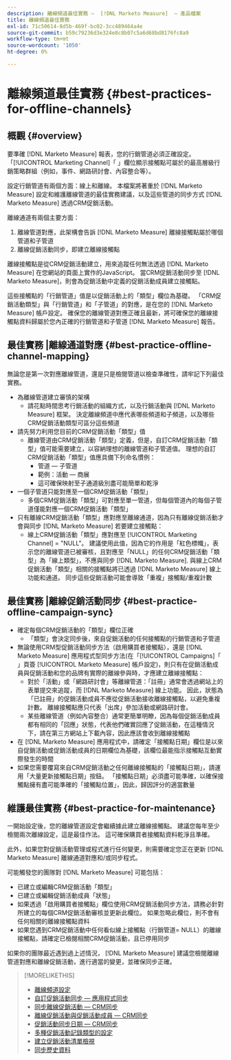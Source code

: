 ```yaml
---
description: 離線頻道最佳實務 —  [!DNL Marketo Measure]  — 產品檔案
title: 離線頻道最佳實務
exl-id: 71c50614-8d5b-469f-bc02-3cc489464a4e
source-git-commit: b59c79236d3e324e8c8b07c5a6d68bd8176fc8a9
workflow-type: tm+mt
source-wordcount: '1050'
ht-degree: 0%

---
```


# 離線頻道最佳實務 {#best-practices-for-offline-channels}

## 概觀 {#overview}

要準確 [!DNL Marketo Measure] 報表，您的行銷管道必須正確設定。 「[!UICONTROL Marketing Channel]「 」欄位顯示接觸點可屬於的最高層級行銷策略群組（例如，事件、網路研討會、內容整合等）。

設定行銷管道有兩個方面：線上和離線。 本檔案將著重於 [!DNL Marketo Measure] 設定和維護離線管道的最佳實務建議，以及這些管道的同步方式 [!DNL Marketo Measure] 透過CRM促銷活動。

離線通道有兩個主要方面：

1. 離線管道對應，此架構會告訴 [!DNL Marketo Measure] 離線接觸點屬於哪個管道和子管道
1. 離線促銷活動同步，即建立離線接觸點

離線接觸點是從CRM促銷活動建立，用來追蹤任何無法透過 [!DNL Marketo Measure] 在您網站的頁面上實作的JavaScript。 當CRM促銷活動同步至 [!DNL Marketo Measure]，則會為促銷活動中定義的促銷活動成員建立接觸點。

這些接觸點的「行銷管道」值是以促銷活動上的「類型」欄位為基礎。 「CRM促銷活動類型」與「行銷管道」和「子管道」的對應，是在您的 [!DNL Marketo Measure] 帳戶設定。 確保您的離線管道對應正確且最新，將可確保您的離線接觸點資料歸屬於您內正確的行銷管道和子管道 [!DNL Marketo Measure] 報告。

## 最佳實務 |離線通道對應 {#best-practice-offline-channel-mapping}

無論您是第一次對應離線管道，還是只是檢閱管道以檢查準確性，請牢記下列最佳實務。

* 為離線管道建立審慎的架構
   * 請花點時間思考行銷活動的組織方式，以及行銷活動與 [!DNL Marketo Measure] 框架。 決定離線頻道中應代表哪些頻道和子頻道，以及哪些CRM促銷活動類型可區分這些頻道
* 請先努力利用您目前的CRM促銷活動「類型」值
   * 離線管道由CRM促銷活動「類型」定義，但是，自訂CRM促銷活動「類型」值可能需要建立，以容納理想的離線管道和子管道值。 理想的自訂CRM促銷活動「類型」值應具備下列命名慣例：
      * 管道 — 子管道
      * 範例：活動 — 商展
      * 這可確保映射至子通道級別盡可能簡單和乾淨
* 一個子管道只能對應至一個CRM促銷活動「類型」
   * 多個CRM促銷活動「類型」可對應至單一管道，但每個管道內的每個子管道僅能對應一個CRM促銷活動「類型」
* 只有離線CRM促銷活動「類型」應對應至離線通道，因為只有離線促銷活動才會與同步 [!DNL Marketo Measure] 若要建立接觸點：
   * 線上CRM促銷活動「類型」應對應至 [!UICONTROL Marketing Channel] = &quot;NULL&quot;。 建議使用此值，因為它的作用是「紅色標幟」，表示您的離線管道已被審核，且對應至「NULL」的任何CRM促銷活動「類型」為「線上類型」，不應與同步 [!DNL Marketo Measure]. 與線上CRM促銷活動「類型」相關的接觸點將已透過 [!DNL Marketo Measure] 線上功能和通道。 同步這些促銷活動可能會導致「重複」接觸點/重複計數

## 最佳實務 |離線促銷活動同步 {#best-practice-offline-campaign-sync}

* 確定每個CRM促銷活動的「類型」欄位正確
   * 「類型」會決定同步後，來自促銷活動的任何接觸點的行銷管道和子管道
* 無論使用CRM型促銷活動同步方法（啟用購買者接觸點），還是 [!DNL Marketo Measure] 應用程式型同步方法(在「[!UICONTROL Campaigns]「 」頁簽 [!UICONTROL Marketo Measure] 帳戶設定)，則只有在促銷活動成員與促銷活動和您的品牌有實際的離線參與時，才應建立離線接觸點：
   * 對於「活動」或「網路研討會」等離線管道：「註冊」通常會透過網站上的表單提交來追蹤，而 [!DNL Marketo Measure] 線上功能。 因此，狀態為「已註冊」的促銷活動成員不應從促銷活動接收離線接觸點，以避免重複計數。 離線接觸點應只代表「出席」參加活動或網路研討會。
   * 某些離線管道（例如內容整合）通常更簡單明瞭，因為每個促銷活動成員都有相同的「回應」狀態，代表他們確實回應了促銷活動，在這種情況下，請在第三方網站上下載內容，因此應該會收到離線接觸點
* 在 [!DNL Marketo Measure] 應用程式中，請確定「接觸點日期」欄位是以來自促銷活動或促銷活動成員的日期欄位為基礎，該欄位最能指示接觸點互動實際發生的時間
* 如果您需要覆寫來自CRM促銷活動之任何離線接觸點的「接觸點日期」，請運用「大量更新接觸點日期」按鈕。 「接觸點日期」必須盡可能準確，以確保接觸點擁有盡可能準確的「接觸點位置」，因此，歸因評分的適當數量

## 維護最佳實務 {#best-practice-for-maintenance}

一開始設定後，您的離線管道設定會繼續據此建立離線接觸點。 建議您每年至少檢閱兩次離線設定，這是最佳作法。 這可確保購買者接觸點資料乾淨且準確。

此外，如果您對促銷活動管理或程式進行任何變更，則需要確定您正在更新 [!DNL Marketo Measure] 離線通道對應和/或同步程式。

可能觸發您的團隊對 [!DNL Marketo Measure] 可能包括：

* 已建立或編輯CRM促銷活動「類型」
* 已建立或編輯促銷活動成員「狀態」
* 如果透過「啟用購買者接觸點」欄位使用CRM促銷活動同步方法，請務必針對所建立的每個CRM促銷活動審核並更新此欄位。 如果忽略此欄位，則不會有任何相關的離線接觸點資料
* 如果您遇到CRM促銷活動中任何看似線上接觸點（行銷管道= NULL）的離線接觸點，請確定已檢閱相關CRM促銷活動，且已停用同步

如果你的團隊最近遇到過上述情況， [!DNL Marketo Measure] 建議您檢閱離線管道對應和離線促銷活動，進行適當的變更，並確保同步正確。

>[!MORELIKETHIS]
>
>* [離線頻道設定](/help/channel-tracking-and-setup/offline-channels/offline-custom-channel-setup.md)
>* [自訂促銷活動同步 — 應用程式同步](/help/channel-tracking-and-setup/offline-channels/custom-campaign-sync.md)
>* [同步離線促銷活動 — CRM同步](/help/channel-tracking-and-setup/offline-channels/syncing-offline-campaigns.md)
>* [離線促銷活動與促銷活動成員 — CRM同步](/help/channel-tracking-and-setup/offline-channels/campaigns-and-campaign-members.md)
>* [促銷活動同步日期 — CRM同步](/help/channel-tracking-and-setup/offline-channels/campaign-sync-dates.md)
>* [多種促銷活動記錄類型的設定](/help/channel-tracking-and-setup/offline-channels/configurations-for-multiple-campaign-record-types.md)
>* [建立促銷活動清單檢視](/help/channel-tracking-and-setup/offline-channels/creating-a-campaign-list-view-for-salesforce-campaigns.md)
>* [同步歷史資料](/help/channel-tracking-and-setup/offline-channels/syncing-historical-data.md)

